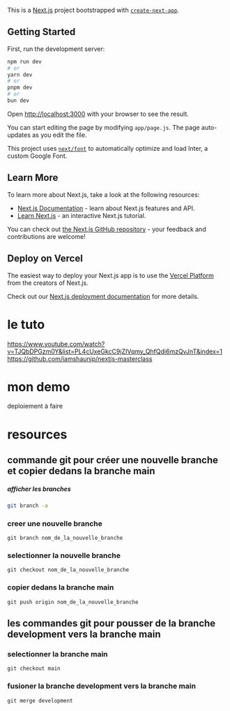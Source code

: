 This is a [Next.js](https://nextjs.org/) project bootstrapped with [`create-next-app`](https://github.com/vercel/next.js/tree/canary/packages/create-next-app).

## Getting Started

First, run the development server:

```bash
npm run dev
# or
yarn dev
# or
pnpm dev
# or
bun dev
```

Open [http://localhost:3000](http://localhost:3000) with your browser to see the result.

You can start editing the page by modifying `app/page.js`. The page auto-updates as you edit the file.

This project uses [`next/font`](https://nextjs.org/docs/basic-features/font-optimization) to automatically optimize and load Inter, a custom Google Font.

## Learn More

To learn more about Next.js, take a look at the following resources:

- [Next.js Documentation](https://nextjs.org/docs) - learn about Next.js features and API.
- [Learn Next.js](https://nextjs.org/learn) - an interactive Next.js tutorial.

You can check out [the Next.js GitHub repository](https://github.com/vercel/next.js/) - your feedback and contributions are welcome!

## Deploy on Vercel

The easiest way to deploy your Next.js app is to use the [Vercel Platform](https://vercel.com/new?utm_medium=default-template&filter=next.js&utm_source=create-next-app&utm_campaign=create-next-app-readme) from the creators of Next.js.

Check out our [Next.js deployment documentation](https://nextjs.org/docs/deployment) for more details.

# le tuto
https://www.youtube.com/watch?v=TJQbDPGzm0Y&list=PL4cUxeGkcC9jZIVqmy_QhfQdi6mzQvJnT&index=1
https://github.com/iamshaunjp/nextjs-masterclass

# mon demo
deploiement à faire 


# resources

## commande git pour créer une nouvelle branche et copier dedans la branche main

##### afficher les branches
```bash
git branch -a
```
### creer une nouvelle branche
```
git branch nom_de_la_nouvelle_branche
```
### selectionner la nouvelle branche

```
git checkout nom_de_la_nouvelle_branche
```

### copier dedans la branche main
```
git push origin nom_de_la_nouvelle_branche
```

## les commandes git pour pousser de la branche development vers la branche main

### selectionner la branche main
```
git checkout main
```

### fusioner la branche development vers la branche main
```
git merge development
```
